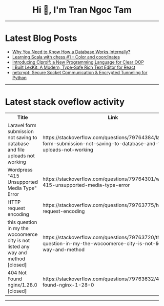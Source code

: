 <h1 align="center">Hi 👋, I'm Tran Ngoc Tam</h1>

---

# Latest Blog Posts 
<!-- BLOG-POST-LIST:START -->
- [Why You Need to Know How a Database Works Internally?](https://dev.to/deepak_negi_f1d64e7393000/why-you-need-to-know-how-a-database-works-internally-5g6a)
- [Learning Scala with chess #1 - Color and coordinates](https://dev.to/kaiba78987_4/learning-scala-with-chess-1-color-and-coordinates-gdj)
- [Introducing Clprolf: a New Programming Language for Clear OOP](https://dev.to/charles_koffler_bcabc582b/introducing-clprolf-a-new-programming-language-for-clear-oop-3mjk)
- [I Built LexKit: A Modern, Type-Safe Rich Text Editor for React](https://dev.to/codeideal/i-built-lexkit-a-modern-type-safe-rich-text-editor-for-react-3ahc)
- [netcrypt: Secure Socket Communication &amp; Encrypted Tunneling for Python](https://dev.to/raghavachellu/netcrypt-secure-socket-communication-encrypted-tunneling-for-python-1oe9)
<!-- BLOG-POST-LIST:END -->

---

# Latest stack oveflow activity
<table>
  <tr><th>Title</th><th>Link</th></tr>
  <!-- STACKOVERFLOW:START --><tr><td>Laravel form submission not saving to database and file uploads not working</td><td>https://stackoverflow.com/questions/79764384/laravel-form-submission-not-saving-to-database-and-file-uploads-not-working</td></tr><tr><td>Wordpress &quot;415 Unsupported Media Type&quot; Error</td><td>https://stackoverflow.com/questions/79764301/wordpress-415-unsupported-media-type-error</td></tr><tr><td>HTTP request encoding</td><td>https://stackoverflow.com/questions/79763775/http-request-encoding</td></tr><tr><td>this question in my the wocoomerce city is not listed any way and method [closed]</td><td>https://stackoverflow.com/questions/79763720/this-question-in-my-the-wocoomerce-city-is-not-listed-any-way-and-method</td></tr><tr><td>404 Not Found nginx/1.28.0 [closed]</td><td>https://stackoverflow.com/questions/79763632/404-not-found-nginx-1-28-0</td></tr><!-- STACKOVERFLOW:END -->
</table>

---


